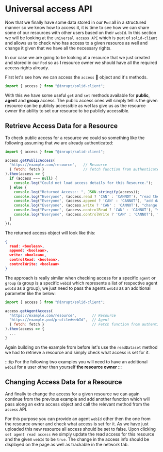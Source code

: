# Universal access API

Now that we finally have some data stored in our `Pod` all in a structured manner so we know how to access it, it is time to see how we can share some of our resources with other users based on their `webId`. In this section we will be looking at the `universal access API` which is part of `solid-client` and allows us to check who has access to a given resource as well and change it given that we have all the necessary rights.

In our case we are going to be looking at a resource that we just created and stored in our `Pod` so as I resource owner we should have all the required access rights already.

First let's see how we can access the `access` :eyes: object and it's methods.

```js
import { access } from "@inrupt/solid-client";
```

With this we have some useful `get` and `set` methods available for **public**, **agent** and **group** access. The public access ones will simply tell is the given resource can be publicly accessible as wel las give us as the resource owner the ability to set our resource to be publicly accessible.

## Retrieve Access Data for a Resource

To check public access for a resource we could so something like the following assuming that we are already authenticated:

```js
import { access } from "@inrupt/solid-client";

access.getPublicAccess(
  "https://example.com/resource",   // Resource
  { fetch: fetch }                  // fetch function from authenticated session
).then(access => {
  if (access === null) {
    console.log("Could not load access details for this Resource.");
  } else {
    console.log("Returned Access:: ", JSON.stringify(access));
    console.log("Everyone", (access.read ? 'CAN' : 'CANNOT'), "read the Resource.");
    console.log("Everyone", (access.append ? 'CAN' : 'CANNOT'), "add data to the Resource.");
    console.log("Everyone", (access.write ? 'CAN' : 'CANNOT'), "change data in the Resource.");
    console.log("Everyone", (access.controlRead ? 'CAN' : 'CANNOT'), "see access to the Resource.");
    console.log("Everyone", (access.controlWrite ? 'CAN' : 'CANNOT'), "change access to the Resource.");
  }
});
```

The returned access object will look like this:

```json
{
  read: <boolean>,
  append: <boolean>,
  write: <boolean>,
  controlRead: <boolean>,
  controlWrite: <boolean>
}
```

The approach is really similar when checking access for a specific `agent` or `group` (a group is a specific `webId` which represents a list of respective agent `webId` as a group), we just need to pass the agents `webId` as an additional parameter like the below:

```js
import { access } from "@inrupt/solid-client";

access.getAgentAccess(
  "https://example.com/resource",       // Resource
  "https://example.pod/profile#webId",  // Agent
  { fetch: fetch }                      // Fetch function from authenticated session
).then(access => {
  ...
}
```

Again building on the example from before let's use the `readDataset` method we had to retrieve a resource and simply check what access is set for it.

:::tip
For the following two examples you will need to have an additional `webId` for a user other than yourself **the resource owner**
:::

<CodeSandbox src="https://codesandbox.io/embed/solid-universal-access-api-get-8lcm5?fontsize=14&hidenavigation=1&theme=dark" />

## Changing Access Data for a Resource

And finally to change the access for a given resource we can again continue from the previous example and add another function which will pass along an extra access object and call the relevant method from the `access` API.

For this purpose you can provide an agent `webId` other then the one from the resource owner and check what access is set for it. As we have just uploaded this new resource all access should be set to false. Upon clicking `set agent read access` we simply update the read access for this resource and the given `webId` to be `true`. The change in the access info should be displayed on the page as well as trackable in the network tab.

<CodeSandbox src="https://codesandbox.io/embed/solid-universal-access-api-set-lq4z0?fontsize=14&hidenavigation=1&theme=dark" />